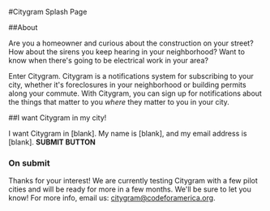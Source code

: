 #Citygram Splash Page

##About

Are you a homeowner and curious about the construction on your street? How about the sirens you keep hearing in your neighborhood? Want to know when there's going to be electrical work in your area?

Enter Citygram. Citygram is a notifications system for subscribing to your city, whether it's foreclosures in your neighborhood or building permits along your commute. With Citygram, you can sign up for notifications about the things that matter to you _where_ they matter to you in your city.

##I want Citygram in my city!

I want Citygram in [blank]. My name is [blank], and my email address is [blank]. **SUBMIT BUTTON**

### On submit

Thanks for your interest! We are currently testing Citygram with a few pilot cities and will be ready for more in a few months. We'll be sure to let you know! For more info, email us: [citygram@codeforamerica.org](mailto:citygram@codeforamerica.org).